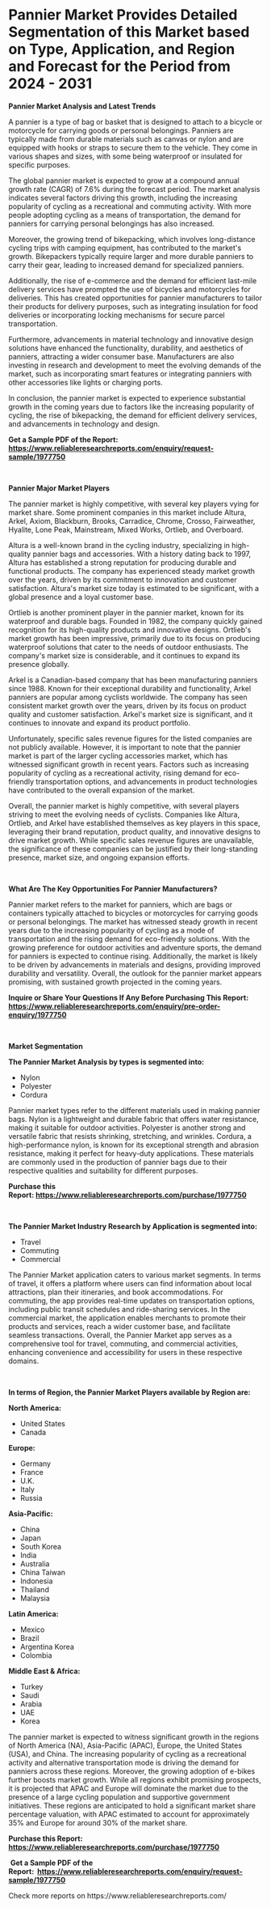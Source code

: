 <p><h1>Pannier Market Provides Detailed Segmentation of this Market based on Type, Application, and Region and Forecast for the Period from 2024 - 2031</h1></p><p><strong>Pannier Market Analysis and Latest Trends</strong></p>
<p><p>A pannier is a type of bag or basket that is designed to attach to a bicycle or motorcycle for carrying goods or personal belongings. Panniers are typically made from durable materials such as canvas or nylon and are equipped with hooks or straps to secure them to the vehicle. They come in various shapes and sizes, with some being waterproof or insulated for specific purposes.</p><p>The global pannier market is expected to grow at a compound annual growth rate (CAGR) of 7.6% during the forecast period. The market analysis indicates several factors driving this growth, including the increasing popularity of cycling as a recreational and commuting activity. With more people adopting cycling as a means of transportation, the demand for panniers for carrying personal belongings has also increased.</p><p>Moreover, the growing trend of bikepacking, which involves long-distance cycling trips with camping equipment, has contributed to the market's growth. Bikepackers typically require larger and more durable panniers to carry their gear, leading to increased demand for specialized panniers.</p><p>Additionally, the rise of e-commerce and the demand for efficient last-mile delivery services have prompted the use of bicycles and motorcycles for deliveries. This has created opportunities for pannier manufacturers to tailor their products for delivery purposes, such as integrating insulation for food deliveries or incorporating locking mechanisms for secure parcel transportation.</p><p>Furthermore, advancements in material technology and innovative design solutions have enhanced the functionality, durability, and aesthetics of panniers, attracting a wider consumer base. Manufacturers are also investing in research and development to meet the evolving demands of the market, such as incorporating smart features or integrating panniers with other accessories like lights or charging ports.</p><p>In conclusion, the pannier market is expected to experience substantial growth in the coming years due to factors like the increasing popularity of cycling, the rise of bikepacking, the demand for efficient delivery services, and advancements in technology and design.</p></p>
<p><strong>Get a Sample PDF of the Report:&nbsp; <a href="https://www.reliableresearchreports.com/enquiry/request-sample/1977750">https://www.reliableresearchreports.com/enquiry/request-sample/1977750</a></strong></p>
<p>&nbsp;</p>
<p><strong>Pannier Major Market Players</strong></p>
<p><p>The pannier market is highly competitive, with several key players vying for market share. Some prominent companies in this market include Altura, Arkel, Axiom, Blackburn, Brooks, Carradice, Chrome, Crosso, Fairweather, Hyalite, Lone Peak, Mainstream, Mixed Works, Ortlieb, and Overboard.</p><p>Altura is a well-known brand in the cycling industry, specializing in high-quality pannier bags and accessories. With a history dating back to 1997, Altura has established a strong reputation for producing durable and functional products. The company has experienced steady market growth over the years, driven by its commitment to innovation and customer satisfaction. Altura's market size today is estimated to be significant, with a global presence and a loyal customer base.</p><p>Ortlieb is another prominent player in the pannier market, known for its waterproof and durable bags. Founded in 1982, the company quickly gained recognition for its high-quality products and innovative designs. Ortlieb's market growth has been impressive, primarily due to its focus on producing waterproof solutions that cater to the needs of outdoor enthusiasts. The company's market size is considerable, and it continues to expand its presence globally.</p><p>Arkel is a Canadian-based company that has been manufacturing panniers since 1988. Known for their exceptional durability and functionality, Arkel panniers are popular among cyclists worldwide. The company has seen consistent market growth over the years, driven by its focus on product quality and customer satisfaction. Arkel's market size is significant, and it continues to innovate and expand its product portfolio.</p><p>Unfortunately, specific sales revenue figures for the listed companies are not publicly available. However, it is important to note that the pannier market is part of the larger cycling accessories market, which has witnessed significant growth in recent years. Factors such as increasing popularity of cycling as a recreational activity, rising demand for eco-friendly transportation options, and advancements in product technologies have contributed to the overall expansion of the market.</p><p>Overall, the pannier market is highly competitive, with several players striving to meet the evolving needs of cyclists. Companies like Altura, Ortlieb, and Arkel have established themselves as key players in this space, leveraging their brand reputation, product quality, and innovative designs to drive market growth. While specific sales revenue figures are unavailable, the significance of these companies can be justified by their long-standing presence, market size, and ongoing expansion efforts.</p></p>
<p>&nbsp;</p>
<p><strong>What Are The Key Opportunities For Pannier Manufacturers?</strong></p>
<p><p>Pannier market refers to the market for panniers, which are bags or containers typically attached to bicycles or motorcycles for carrying goods or personal belongings. The market has witnessed steady growth in recent years due to the increasing popularity of cycling as a mode of transportation and the rising demand for eco-friendly solutions. With the growing preference for outdoor activities and adventure sports, the demand for panniers is expected to continue rising. Additionally, the market is likely to be driven by advancements in materials and designs, providing improved durability and versatility. Overall, the outlook for the pannier market appears promising, with sustained growth projected in the coming years.</p></p>
<p><strong>Inquire or Share Your Questions If Any Before Purchasing This Report: <a href="https://www.reliableresearchreports.com/enquiry/pre-order-enquiry/1977750">https://www.reliableresearchreports.com/enquiry/pre-order-enquiry/1977750</a></strong></p>
<p>&nbsp;</p>
<p><strong>Market Segmentation</strong></p>
<p><strong>The Pannier Market Analysis by types is segmented into:</strong></p>
<p><ul><li>Nylon</li><li>Polyester</li><li>Cordura</li></ul></p>
<p><p>Pannier market types refer to the different materials used in making pannier bags. Nylon is a lightweight and durable fabric that offers water resistance, making it suitable for outdoor activities. Polyester is another strong and versatile fabric that resists shrinking, stretching, and wrinkles. Cordura, a high-performance nylon, is known for its exceptional strength and abrasion resistance, making it perfect for heavy-duty applications. These materials are commonly used in the production of pannier bags due to their respective qualities and suitability for different purposes.</p></p>
<p><strong>Purchase this Report:&nbsp;<a href="https://www.reliableresearchreports.com/purchase/1977750">https://www.reliableresearchreports.com/purchase/1977750</a></strong></p>
<p>&nbsp;</p>
<p><strong>The Pannier Market Industry Research by Application is segmented into:</strong></p>
<p><ul><li>Travel</li><li>Commuting</li><li>Commercial</li></ul></p>
<p><p>The Pannier Market application caters to various market segments. In terms of travel, it offers a platform where users can find information about local attractions, plan their itineraries, and book accommodations. For commuting, the app provides real-time updates on transportation options, including public transit schedules and ride-sharing services. In the commercial market, the application enables merchants to promote their products and services, reach a wider customer base, and facilitate seamless transactions. Overall, the Pannier Market app serves as a comprehensive tool for travel, commuting, and commercial activities, enhancing convenience and accessibility for users in these respective domains.</p></p>
<p>&nbsp;</p>
<p><strong>In terms of Region, the Pannier Market Players available by Region are:</strong></p>
<p>
    <p> <strong> North America: </strong>
        <ul>
            <li>United States</li>
            <li>Canada</li>
        </ul>
        </p> 
    <p> <strong> Europe: </strong>
        <ul>
            <li>Germany</li>
            <li>France</li>
            <li>U.K.</li>
            <li>Italy</li>
            <li>Russia</li>
        </ul>
        </p> 
    <p> <strong> Asia-Pacific: </strong>
        <ul>
            <li>China</li>
            <li>Japan</li>
            <li>South Korea</li>
            <li>India</li>
            <li>Australia</li>
            <li>China Taiwan</li>
            <li>Indonesia</li>
            <li>Thailand</li>
            <li>Malaysia</li>
        </ul>
        </p> 
    <p> <strong> Latin America: </strong>
        <ul>
            <li>Mexico</li>
            <li>Brazil</li>
            <li>Argentina Korea</li>
            <li>Colombia</li>
        </ul>
        </p> 
    <p> <strong> Middle East & Africa: </strong>
        <ul>
            <li>Turkey</li>
            <li>Saudi</li>
            <li>Arabia</li>
            <li>UAE</li>
            <li>Korea</li>
        </ul>
    </p>
    </p>
<p><p>The pannier market is expected to witness significant growth in the regions of North America (NA), Asia-Pacific (APAC), Europe, the United States (USA), and China. The increasing popularity of cycling as a recreational activity and alternative transportation mode is driving the demand for panniers across these regions. Moreover, the growing adoption of e-bikes further boosts market growth. While all regions exhibit promising prospects, it is projected that APAC and Europe will dominate the market due to the presence of a large cycling population and supportive government initiatives. These regions are anticipated to hold a significant market share percentage valuation, with APAC estimated to account for approximately 35% and Europe for around 30% of the market share.</p></p>
<p><strong>Purchase this Report: <a href="https://www.reliableresearchreports.com/purchase/1977750">https://www.reliableresearchreports.com/purchase/1977750</a></strong></p>
<p>&nbsp;<strong>Get a Sample PDF of the Report:&nbsp;&nbsp;<a href="https://www.reliableresearchreports.com/enquiry/request-sample/1977750">https://www.reliableresearchreports.com/enquiry/request-sample/1977750</a></strong></p>
<p><strong></strong></p>
<p>Check more reports on https://www.reliableresearchreports.com/</p>